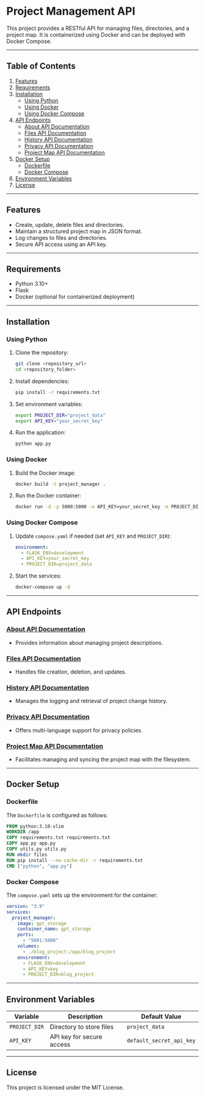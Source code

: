 
# Project Management API

This project provides a RESTful API for managing files, directories, and a project map. It is containerized using Docker and can be deployed with Docker Compose.

---

## Table of Contents

1. [Features](#features)
2. [Requirements](#requirements)
3. [Installation](#installation)
   - [Using Python](#using-python)
   - [Using Docker](#using-docker)
   - [Using Docker Compose](#using-docker-compose)
4. [API Endpoints](#api-endpoints)
   - [About API Documentation](app/routes/about/README.md)
   - [Files API Documentation](app/routes/files/README.md)
   - [History API Documentation](app/routes/history/README.md)
   - [Privacy API Documentation](app/routes/privacy/README.md)
   - [Project Map API Documentation](app/routes/project_map/README.md)
5. [Docker Setup](#docker-setup)
   - [Dockerfile](#dockerfile)
   - [Docker Compose](#docker-compose)
6. [Environment Variables](#environment-variables)
7. [License](#license)

---

## Features

- Create, update, delete files and directories.
- Maintain a structured project map in JSON format.
- Log changes to files and directories.
- Secure API access using an API key.

---

## Requirements

- Python 3.10+
- Flask
- Docker (optional for containerized deployment)

---

## Installation

### Using Python
1. Clone the repository:
   ```bash
   git clone <repository_url>
   cd <repository_folder>
   ```

2. Install dependencies:
   ```bash
   pip install -r requirements.txt
   ```

3. Set environment variables:
   ```bash
   export PROJECT_DIR="project_data"
   export API_KEY="your_secret_key"
   ```

4. Run the application:
   ```bash
   python app.py
   ```

### Using Docker
1. Build the Docker image:
   ```bash
   docker build -t project_manager .
   ```

2. Run the Docker container:
   ```bash
   docker run -d -p 5000:5000 -e API_KEY=your_secret_key -e PROJECT_DIR=project_data project_manager
   ```

### Using Docker Compose
1. Update `compose.yaml` if needed (set `API_KEY` and `PROJECT_DIR`):
   ```yaml
   environment:
     - FLASK_ENV=development
     - API_KEY=your_secret_key
     - PROJECT_DIR=project_data
   ```

2. Start the services:
   ```bash
   docker-compose up -d
   ```

---

## API Endpoints

### [About API Documentation](data/app/routes/about/README.md)
- Provides information about managing project descriptions.

### [Files API Documentation](data/app/routes/files/README.md)
- Handles file creation, deletion, and updates.

### [History API Documentation](data/app/routes/history/README.md)
- Manages the logging and retrieval of project change history.

### [Privacy API Documentation](data/app/routes/privacy/README.md)
- Offers multi-language support for privacy policies.

### [Project Map API Documentation](data/app/routes/project_map/README.md)
- Facilitates managing and syncing the project map with the filesystem.

---

## Docker Setup

### Dockerfile
The `Dockerfile` is configured as follows:
```dockerfile
FROM python:3.10-slim
WORKDIR /app
COPY requirements.txt requirements.txt
COPY app.py app.py
COPY utils.py utils.py
RUN mkdir files
RUN pip install --no-cache-dir -r requirements.txt
CMD ["python", "app.py"]
```

### Docker Compose
The `compose.yaml` sets up the environment for the container:
```yaml
version: "3.9"
services:
  project_manager:
    image: gpt_storage
    container_name: gpt_storage
    ports:
      - "5001:5000"
    volumes:
      - ./blog_project:/app/blog_project
    environment:
      - FLASK_ENV=development
      - API_KEY=key
      - PROJECT_DIR=blog_project
```

---

## Environment Variables

| Variable      | Description                        | Default Value   |
|---------------|------------------------------------|-----------------|
| `PROJECT_DIR` | Directory to store files          | `project_data`  |
| `API_KEY`     | API key for secure access         | `default_secret_api_key` |

---

## License

This project is licensed under the MIT License.
